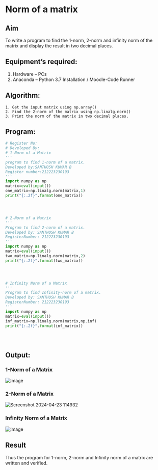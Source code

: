 # Norm of a matrix
## Aim
To write a program to find the 1-norm, 2-norm and infinity norm of the matrix and display the result in two decimal places.
## Equipment’s required:
1.	Hardware – PCs
2.	Anaconda – Python 3.7 Installation / Moodle-Code Runner
## Algorithm:
	1. Get the input matrix using np.array()   
    2. Find the 2-norm of the matrix using np.linalg.norm()
	3. Print the norm of the matrix in two decimal places.
## Program:
```Python
# Register No:
# Developed By:
# 1-Norm of a Matrix
'''
program to find 1-norm of a matrix.
Developed by:SANTHOSH KUMAR B
Register number:212223230193
'''
import numpy as np
matrix=eval(input())
one_matrix=np.linalg.norm(matrix,1)
print("{:.2f}".format(one_matrix))




# 2-Norm of a Matrix
'''
Program to find 2-norm of a matrix.
Developed by: SANTHOSH KUMAR B
RegisterNumber: 212223230193
'''
import numpy as np
matrix=eval(input())
two_matrix=np.linalg.norm(matrix,2)
print("{:.2f}".format(two_matrix))




# Infinity Norm of a Matrix
'''
Program to find Infinity-norm of a matrix.
Developed by: SANTHOSH KUMAR B
RegisterNumber: 212223230193
'''
import numpy as np
matrix=eval(input())
inf_matrix=np.linalg.norm(matrix,np.inf)
print("{:.2f}".format(inf_matrix))





```
## Output:
### 1-Norm of a Matrix

![image](https://github.com/Santhoshstudent/Norm-of-a-matrix/assets/145446853/01c4a48b-0e84-4dd1-83a4-f9e6fb81e5bc)



### 2-Norm of a Matrix

![Screenshot 2024-04-23 114932](https://github.com/Santhoshstudent/Norm-of-a-matrix/assets/145446853/bb7cb7a7-b270-4038-8c73-1f61ce444c7b)




### Infinity Norm of a Matrix

![image](https://github.com/Santhoshstudent/Norm-of-a-matrix/assets/145446853/826c422f-412a-474e-99bb-a9ce7de84dee)



## Result
Thus the program for 1-norm, 2-norm and Infinity norm of a matrix are written and verified.
